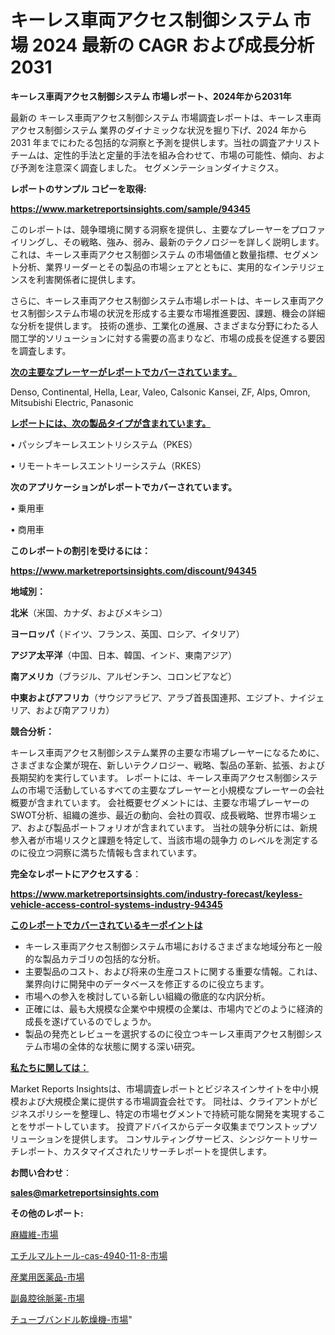 # キーレス車両アクセス制御システム 市場 2024 最新の CAGR および成長分析 2031

<strong>キーレス車両アクセス制御システム 市場レポート、2024年から2031年</strong>

最新の キーレス車両アクセス制御システム 市場調査レポートは、キーレス車両アクセス制御システム 業界のダイナミックな状況を掘り下げ、2024 年から 2031 年までにわたる包括的な洞察と予測を提供します。当社の調査アナリスト チームは、定性的手法と定量的手法を組み合わせて、市場の可能性、傾向、および予測を注意深く調査しました。 セグメンテーションダイナミクス。



<strong>レポートのサンプル コピーを取得:</strong> <a href=https://www.marketreportsinsights.com/sample/94345>

<strong><u>https://www.marketreportsinsights.com/sample/94345</u></strong></a>

このレポートは、競争環境に関する洞察を提供し、主要なプレーヤーをプロファイリングし、その戦略、強み、弱み、最新のテクノロジーを詳しく説明します。 これは、キーレス車両アクセス制御システム の市場価値と数量指標、セグメント分析、業界リーダーとその製品の市場シェアとともに、実用的なインテリジェンスを利害関係者に提供します。

さらに、キーレス車両アクセス制御システム市場レポートは、キーレス車両アクセス制御システム市場の状況を形成する主要な市場推進要因、課題、機会の詳細な分析を提供します。 技術の進歩、工業化の進展、さまざまな分野にわたる人間工学的ソリューションに対する需要の高まりなど、市場の成長を促進する要因を調査します。



<strong><u>次の主要なプレーヤーがレポートでカバーされています。</u></strong>

Denso, Continental, Hella, Lear, Valeo, Calsonic Kansei, ZF, Alps, Omron, Mitsubishi Electric, Panasonic



<strong><u><b>レポートには、次の製品タイプが含まれています。</b></u></strong>

• パッシブキーレスエントリシステム（PKES）

• リモートキーレスエントリーシステム（RKES）



<strong><b>次のアプリケーションがレポートでカバーされています。</b></strong>

• 乗用車

• 商用車



<strong><b>このレポートの割引を受けるには：</b></strong><a href=https://www.marketreportsinsights.com/discount/94345>

<strong><u>https://www.marketreportsinsights.com/discount/94345</u></strong></a>



<strong>地域別：</strong>



<strong>北米</strong>（米国、カナダ、およびメキシコ）



<strong>ヨーロッパ</strong>（ドイツ、フランス、英国、ロシア、イタリア）



<strong>アジア太平洋</strong>（中国、日本、韓国、インド、東南アジア）



<strong>南アメリカ</strong>（ブラジル、アルゼンチン、コロンビアなど）



<strong>中東およびアフリカ</strong>（サウジアラビア、アラブ首長国連邦、エジプト、ナイジェリア、および南アフリカ）



<strong>競合分析：</strong>

キーレス車両アクセス制御システム業界の主要な市場プレーヤーになるために、さまざまな企業が現在、新しいテクノロジー、戦略、製品の革新、拡張、および長期契約を実行しています。 レポートには、キーレス車両アクセス制御システムの市場で活動しているすべての主要なプレーヤーと小規模なプレーヤーの会社概要が含まれています。 会社概要セグメントには、主要な市場プレーヤーのSWOT分析、組織の進歩、最近の動向、会社の買収、成長戦略、世界市場シェア、および製品ポートフォリオが含まれています。 当社の競争分析には、新規参入者が市場リスクと課題を特定して、当該市場の競争力 のレベルを測定するのに役立つ洞察に満ちた情報も含まれています。



<strong>完全なレポートにアクセスする</strong>：

<a href=https://www.marketreportsinsights.com/industry-forecast/keyless-vehicle-access-control-systems-industry-94345>

<strong><u>https://www.marketreportsinsights.com/industry-forecast/keyless-vehicle-access-control-systems-industry-94345</u></strong></a>



<strong><u><b>このレポートでカバーされているキーポイントは</b></u></strong>
<ul>
  <li>キーレス車両アクセス制御システム市場におけるさまざまな地域分布と一般的な製品カテゴリの包括的な分析。</li>
  <li>主要製品のコスト、および将来の生産コストに関する重要な情報。これは、業界向けに開発中のデータベースを修正するのに役立ちます。</li>
  <li>市場への参入を検討している新しい組織の徹底的な内訳分析。</li>
  <li>正確には、最も大規模な企業や中規模の企業は、市場内でどのように経済的成長を遂げているのでしょうか。</li>
  <li>製品の発売とレビューを選択するのに役立つキーレス車両アクセス制御システム市場の全体的な状態に関する深い研究。</li>
</ul>


<strong><u><b>私たちに関しては：</b></u></strong>

Market Reports Insightsは、市場調査レポートとビジネスインサイトを中小規模および大規模企業に提供する市場調査会社です。 同社は、クライアントがビジネスポリシーを整理し、特定の市場セグメントで持続可能な開発を実現することをサポートしています。 投資アドバイスからデータ収集までワンストップソリューションを提供します。 コンサルティングサービス、シンジケートリサーチレポート、カスタマイズされたリサーチレポートを提供します。



<strong><b>お問い合わせ</b></strong>：

<a href=mailto:sales@marketreportsinsights.com>

<strong><u>sales@marketreportsinsights.com</u></strong></a>



<strong>その他のレポート:</strong>

<a href=https://www.linkedin.com/pulse/麻繊維-市場-2023-競争分析と事業成長-2030-trendsetters-testimonials-360-anal-awg8c/>麻繊維-市場</a>

<a href=https://www.linkedin.com/pulse/エチルマルトール-cas-4940-11-8-市場-2023-swot-分析と最新イノベーション-2030-pr-news-hub-vxoxf/>エチルマルトール-cas-4940-11-8-市場</a>

<a href=https://www.linkedin.com/pulse/産業用医薬品-市場-2023-総利益と主要ベンダー-2030-pr-news-hub-qxtcf/>産業用医薬品-市場</a>

<a href=https://www.linkedin.com/pulse/副鼻腔徐脈薬-市場-2023-総利益と主要ベンダー-2030-data-dive-discoveries-24-analysis-lji2f/>副鼻腔徐脈薬-市場</a>

<a href=https://www.linkedin.com/pulse/チューブバンドル乾燥機-市場-2030-年までの需要に焦点を当てた-2023-年調査レポート-lq8ef/>チューブバンドル乾燥機-市場</a>"
